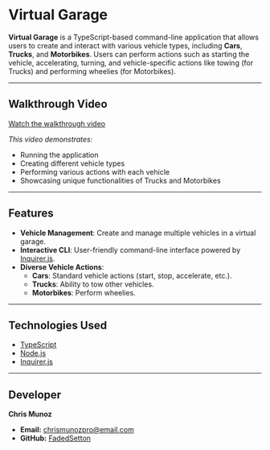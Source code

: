 #  Virtual Garage

**Virtual Garage** is a TypeScript-based command-line application that allows users to create and interact with various vehicle types, including **Cars**, **Trucks**, and **Motorbikes**. Users can perform actions such as starting the vehicle, accelerating, turning, and vehicle-specific actions like towing (for Trucks) and performing wheelies (for Motorbikes).

---

##  Walkthrough Video

 [Watch the walkthrough video](https://app.screencastify.com/v3/watch/4T0vosHYPqeZSA6Ufh4N)

*This video demonstrates:*
- Running the application
- Creating different vehicle types
- Performing various actions with each vehicle
- Showcasing unique functionalities of Trucks and Motorbikes

---

##  Features

- **Vehicle Management**: Create and manage multiple vehicles in a virtual garage.
- **Interactive CLI**: User-friendly command-line interface powered by [Inquirer.js](https://www.npmjs.com/package/inquirer).
- **Diverse Vehicle Actions**:
  - **Cars**: Standard vehicle actions (start, stop, accelerate, etc.).
  - **Trucks**: Ability to tow other vehicles.
  - **Motorbikes**: Perform wheelies.

---

##  Technologies Used

- [TypeScript](https://www.typescriptlang.org/)
- [Node.js](https://nodejs.org/)
- [Inquirer.js](https://www.npmjs.com/package/inquirer)

---

## Developer

**Chris Munoz**

- **Email:** chrismunozpro@email.com  
- **GitHub:** [FadedSetton](https://github.com/FadedSetton)
